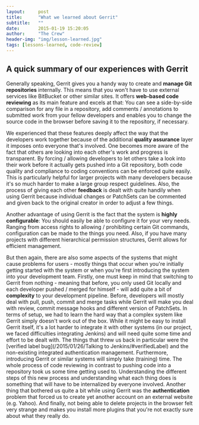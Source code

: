 ```yaml
---
layout:     post
title:      "What we learned about Gerrit"
subtitle:	""
date:       2015-01-19 15:20:05
author:     "The Crew"
header-img: "img/lesson-learned.jpg"
tags: [lessons-learned, code-review]
---
```


## A quick summary of our experiences with Gerrit

Generally speaking, Gerrit gives you a handy way to create and **manage Git repositories** internally. This means that you won't have to use external services like BitBucket or other similar sites. It offers **web-based code reviewing** as its main feature and excels at that: You can see a side-by-side comparison for any file in a repository, add comments / annotations to submitted work from your fellow developers and enables you to change the source code in the browser before saving it to the repository, if necessary.

We experienced that these features deeply affect the way that the developers work together because of the additional **quality assurance** layer it imposes onto everyone that's involved. One becomes more aware of the fact that others are looking into each other's work and progress is transparent. By forcing / allowing developers to let others take a look into their work before it actually gets pushed into a Git repository, both code quality and compliance to coding conventions can be enforced quite easily. This is particularly helpful for larger projects with many developers because it's so much harder to make a large group respect guidelines. Also, the process of giving each other **feedback** is dealt with quite handily when using Gerrit because individual changes or PatchSets can be commented and given back to the original creator in order to adjust a few things.

Another advantage of using Gerrit is the fact that the system is **highly configurable**: You should easily be able to configure it for your very needs. Ranging from access rights to allowing / prohibiting certain Git commands, configuration can be made to the things you need. Also, if you have many projects with different hierarchical permission structures, Gerrit allows for efficient management.

But then again, there are also some aspects of the systems that might cause problems for users - mostly things that occur when you're initially getting started with the system or when you're first introducing the system into your development team. Firstly, one must keep in mind that switching to Gerrit from nothing - meaning that before, you only used Git locally and each developer pushed / merged for himself - will add quite a bit of **complexity** to your development pipeline. Before, developers will mostly deal with pull, push, commit and merge tasks while Gerrit will make you deal with review, commit message hooks and different version of PatchSets.
In terms of setup, we had to learn the hard way that a complex system like Gerrit simply doesn't work out of the box. While it might be easy to install Gerrit itself, it's a lot harder to integrate it with other systems (in our project, we faced difficulties integrating Jenkins) and will need quite some time and effort to be dealt with. The things that threw us back in particular were the [verified label bug](/2015/01/26/Talking to Jenkins/#verifiedLabel) and the non-existing integrated authentication management.
Furthermore, introducing Gerrit or similar systems will simply take (training) time. The whole process of code reviewing in contrast to pushing code into a repository took us some time getting used to. Understanding the different steps of this new process and understanding what each thing does is something that will have to be internalized by everyone involved.
Another thing that bothered us quite a bit while using Gerrit was the **authentication** problem that forced us to create yet another account on an external website (e.g. Yahoo). And finally, not being able to delete projects in the browser felt very strange and makes you install more plugins that you're not exactly sure about what they really do.